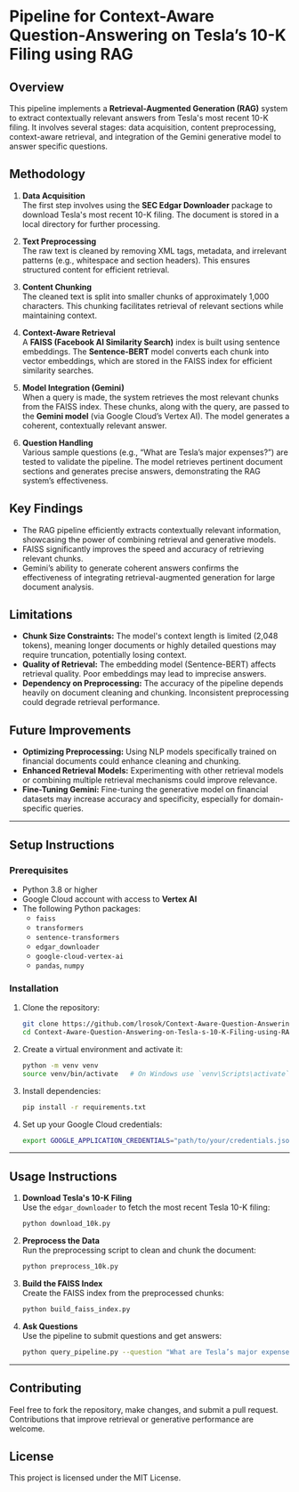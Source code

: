 # Pipeline for Context-Aware Question-Answering on Tesla’s 10-K Filing using RAG

## Overview
This pipeline implements a **Retrieval-Augmented Generation (RAG)** system to extract contextually relevant answers from Tesla's most recent 10-K filing. It involves several stages: data acquisition, content preprocessing, context-aware retrieval, and integration of the Gemini generative model to answer specific questions.

## Methodology

1. **Data Acquisition**  
   The first step involves using the **SEC Edgar Downloader** package to download Tesla's most recent 10-K filing. The document is stored in a local directory for further processing.

2. **Text Preprocessing**  
   The raw text is cleaned by removing XML tags, metadata, and irrelevant patterns (e.g., whitespace and section headers). This ensures structured content for efficient retrieval.

3. **Content Chunking**  
   The cleaned text is split into smaller chunks of approximately 1,000 characters. This chunking facilitates retrieval of relevant sections while maintaining context.

4. **Context-Aware Retrieval**  
   A **FAISS (Facebook AI Similarity Search)** index is built using sentence embeddings. The **Sentence-BERT** model converts each chunk into vector embeddings, which are stored in the FAISS index for efficient similarity searches.

5. **Model Integration (Gemini)**  
   When a query is made, the system retrieves the most relevant chunks from the FAISS index. These chunks, along with the query, are passed to the **Gemini model** (via Google Cloud’s Vertex AI). The model generates a coherent, contextually relevant answer.

6. **Question Handling**  
   Various sample questions (e.g., “What are Tesla’s major expenses?”) are tested to validate the pipeline. The model retrieves pertinent document sections and generates precise answers, demonstrating the RAG system’s effectiveness.

## Key Findings
- The RAG pipeline efficiently extracts contextually relevant information, showcasing the power of combining retrieval and generative models.
- FAISS significantly improves the speed and accuracy of retrieving relevant chunks.
- Gemini’s ability to generate coherent answers confirms the effectiveness of integrating retrieval-augmented generation for large document analysis.

## Limitations
- **Chunk Size Constraints:** The model's context length is limited (2,048 tokens), meaning longer documents or highly detailed questions may require truncation, potentially losing context.
- **Quality of Retrieval:** The embedding model (Sentence-BERT) affects retrieval quality. Poor embeddings may lead to imprecise answers.
- **Dependency on Preprocessing:** The accuracy of the pipeline depends heavily on document cleaning and chunking. Inconsistent preprocessing could degrade retrieval performance.

## Future Improvements
- **Optimizing Preprocessing:** Using NLP models specifically trained on financial documents could enhance cleaning and chunking.
- **Enhanced Retrieval Models:** Experimenting with other retrieval models or combining multiple retrieval mechanisms could improve relevance.
- **Fine-Tuning Gemini:** Fine-tuning the generative model on financial datasets may increase accuracy and specificity, especially for domain-specific queries.

---

## Setup Instructions

### Prerequisites
- Python 3.8 or higher
- Google Cloud account with access to **Vertex AI**
- The following Python packages:
  - `faiss`
  - `transformers`
  - `sentence-transformers`
  - `edgar_downloader`
  - `google-cloud-vertex-ai`
  - `pandas`, `numpy`

### Installation

1. Clone the repository:
    ```bash
    git clone https://github.com/lrosok/Context-Aware-Question-Answering-on-Tesla-s-10-K-Filing-using-RAG.git
    cd Context-Aware-Question-Answering-on-Tesla-s-10-K-Filing-using-RAG
    ```

2. Create a virtual environment and activate it:
    ```bash
    python -m venv venv
    source venv/bin/activate   # On Windows use `venv\Scripts\activate`
    ```

3. Install dependencies:
    ```bash
    pip install -r requirements.txt
    ```

4. Set up your Google Cloud credentials:
    ```bash
    export GOOGLE_APPLICATION_CREDENTIALS="path/to/your/credentials.json"
    ```

---

## Usage Instructions

1. **Download Tesla's 10-K Filing**  
   Use the `edgar_downloader` to fetch the most recent Tesla 10-K filing:
    ```bash
    python download_10k.py
    ```

2. **Preprocess the Data**  
   Run the preprocessing script to clean and chunk the document:
    ```bash
    python preprocess_10k.py
    ```

3. **Build the FAISS Index**  
   Create the FAISS index from the preprocessed chunks:
    ```bash
    python build_faiss_index.py
    ```

4. **Ask Questions**  
   Use the pipeline to submit questions and get answers:
    ```bash
    python query_pipeline.py --question "What are Tesla’s major expenses?"
    ```

---

## Contributing
Feel free to fork the repository, make changes, and submit a pull request. Contributions that improve retrieval or generative performance are welcome.

## License
This project is licensed under the MIT License.

